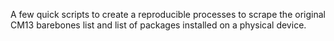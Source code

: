 A few quick scripts to create a reproducible processes to scrape the original CM13 barebones list and list of packages installed on a physical device.
